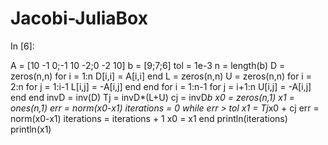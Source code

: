 # Jacobi-JuliaBox
In [6]:

A = [10 -1 0;-1 10 -2;0 -2 10]
        b = [9;7;6]
        tol = 1e-3
        n = length(b)
        D = zeros(n,n)
        for i = 1:n
            D[i,i] = A[i,i]
end
        L = zeros(n,n)
        U = zeros(n,n)
        for i = 2:n
            for j = 1:i-1
                L[i,j] = -A[i,j]
            end
        end
        for i = 1:n-1
            for j = i+1:n
                U[i,j] = -A[i,j]
end end
        invD = inv(D)
        Tj = invD*(L+U)
        cj = invD*b
        x0 = zeros(n,1)
        x1 = ones(n,1)
        err = norm(x0-x1)
        iterations = 0
        while err > tol
            x1 = Tj*x0 + cj
            err = norm(x0-x1)
            iterations = iterations + 1
            x0 = x1
end
        println(iterations)
        println(x1)
​
